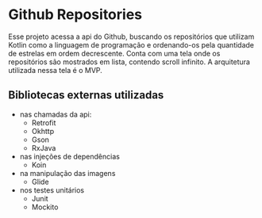 # Github Repositories
Esse projeto acessa a api do Github, buscando os repositórios que utilizam Kotlin como a linguagem de programação e ordenando-os pela quantidade de estrelas em ordem decrescente.
Conta com uma tela onde os repositórios são mostrados em lista, contendo scroll infinito. A arquitetura utilizada nessa tela é o MVP.
## Bibliotecas externas utilizadas

- nas chamadas da api:
    - Retrofit
    - Okhttp
    - Gson
    - RxJava
- nas injeções de dependências
    - Koin
- na manipulação das imagens
    - Glide
- nos testes unitários
    - Junit
    - Mockito
